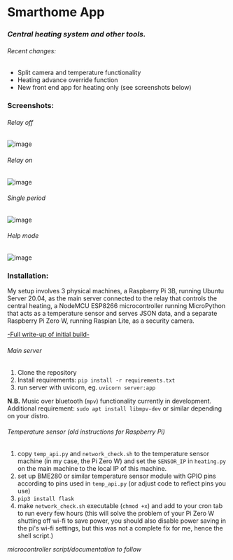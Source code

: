 # Smarthome App
### _Central heating system and other tools._

###### Recent changes:

- Split camera and temperature functionality
- Heating advance override function
- New front end app for heating only (see screenshots below)

### Screenshots:
###### _Relay off_
![image](https://user-images.githubusercontent.com/70285461/142384852-5d5b4ba2-4f64-461d-8efc-3826509c5fc5.png)

###### _Relay on_
![image](https://user-images.githubusercontent.com/70285461/142384675-8596159c-14b8-4398-b3e0-82a474036929.png)

###### _Single period_
![image](https://user-images.githubusercontent.com/70285461/142384697-dbe998f7-b865-415e-a354-286d68ba7f1c.png)

###### _Help mode_
![image](https://user-images.githubusercontent.com/70285461/142384725-fa62be06-d7a9-4b87-851a-3ec0e7457f3c.png)

### Installation:

My setup involves 3 physical machines, a Raspberry Pi 3B, running Ubuntu Server 20.04, as the main server connected to the relay that controls the central heating, a NodeMCU ESP8266 microcontroller running MicroPython that acts as a temperature sensor and serves JSON data, and a separate Raspberry Pi Zero W, running Raspian Lite, as a security camera.

[-Full write-up of initial build-](https://python.plainenglish.io/building-a-smart-central-heating-system-with-a-raspberry-pi-and-python-403c6ea0fd7e)

###### Main server
1. Clone the repository
2. Install requirements: `pip install -r requirements.txt`
3. run server with uvicorn, eg. `uvicorn server:app`

__N.B.__ Music over bluetooth (`mpv`) functionality currently in development.
Additional requirement: `sudo apt install libmpv-dev` or similar depending on your distro.

###### Temperature sensor (old instructions for Raspberry Pi)
1. copy `temp_api.py` and `network_check.sh` to the temperature sensor machine (in my case, the Pi Zero W) and set the `SENSOR_IP` in `heating.py` on the main machine to the local IP of this machine.
2. set up BME280 or similar temperature sensor module with GPIO pins according to pins used in `temp_api.py` (or adjust code to reflect pins you use)
3. `pip3 install flask`
4. make `network_check.sh` executable (`chmod +x`) and add to your cron tab to run every few hours (this will solve the problem of your Pi Zero W shutting off wi-fi to save power, you should also disable power saving in the pi's wi-fi settings, but this was not a complete fix for me, hence the shell script.)

_microcontroller script/documentation to follow_
